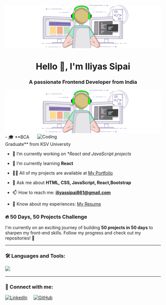 <img src="https://raw.githubusercontent.com/leorrose/leorrose/master/readme_header.gif">
<h1 align="center">Hello 👋, I'm Iliyas Sipai</h1>
<h3 align="center">A passionate Frontend Developer from India</h3>
<img src="https://raw.githubusercontent.com/leorrose/leorrose/master/readme_header.gif">
<img align="right" alt="Coding" width="400" src=["https://cdn.dribbble.com/users/1162077/screenshots/3848914/media/320984a9ca58b9024f1a1ab19a22f3eb.gif"]

<img align="right" alt="Coding" width="400" src="https://camo.githubusercontent.com/62d9ea1c40770c637b099af0d9ea121b834ac32b19f061dc98d5a116d73bf5a9/68747470733a2f2f7061796c6f61642d636d732e636f64652d622e6465762f6d656469612f446966666572656e63652532306265747765656e2532306125323046756c6c253230537461636b253230446576656c6f706572253230616e6425323061253230536f667477617265253230456e67696e6565722d372e676966">
- 🎓 **BCA Graduate** from KSV University  

- 🔭 I’m currently working on **React and JavaScript projects*

- 🌱 I’m currently learning **React**

- 👨‍💻 All of my projects are available at [My Portfolio](https://iliyassipai.vercel.app/)

- 💬 Ask me about **HTML, CSS, JavaScript, React,Bootstrap**

- 📫 How to reach me: **iliyassipai861@gmail.com**

- 📄 Know about my experiences: [My Resume](https://drive.google.com/file/d/1K0yXONxYGoDScP85XLlcFRWA4oa1PvgN/view?usp=sharing)



### 🔥 50 Days, 50 Projects Challenge  
I'm currently on an exciting journey of building **50 projects in 50 days** to sharpen my front-end skills. Follow my progress and check out my repositories! 🚀  

---
### 🛠️ Languages and Tools:
<p >
  <img src="https://skillicons.dev/icons?i=html,css,js,react,bootstrap,git,github,vscode" />
</p>

---

### 🔗 Connect with me:
<div  style="display: flex; gap: 20px; flex-wrap: wrap;">

  <a href="https://www.linkedin.com/in/iliyas-sipai-dev/" target="_blank">
    <img src="https://img.shields.io/badge/LinkedIn-blue?style=flat&logo=linkedin" alt="LinkedIn"/>
  </a>

  <a href="https://github.com/your-username" target="_blank">
    <img src="https://img.shields.io/badge/GitHub-black?style=flat&logo=github" alt="GitHub"/>
  </a>

</div>



